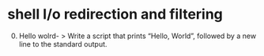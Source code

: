 # shell I/o redirection and filtering
0. Hello wolrd- > Write a script that prints “Hello, World”, followed by a new line to the standard output.
